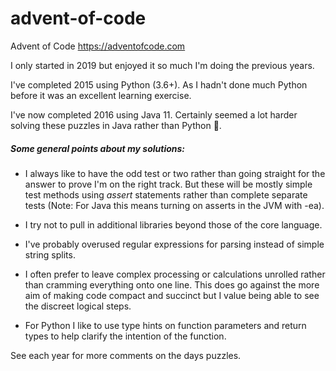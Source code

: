 # advent-of-code

Advent of Code https://adventofcode.com

I only started in 2019 but enjoyed it so much I'm doing the previous years. 

I've completed 2015 using Python (3.6+). As I hadn't done much Python before it was an excellent learning exercise.

I've now completed 2016 using Java 11. Certainly seemed a lot harder solving these puzzles in Java rather than Python :thinking:.

##### Some general points about my solutions:

- I always like to have the odd test or two rather than going straight for the answer to prove I'm on the right track. 
But these will be mostly simple test methods using *assert* statements rather than complete separate tests (Note: For
Java this means turning on asserts in the JVM with -ea).

- I try not to pull in additional libraries beyond those of the core language.

- I've probably overused regular expressions for parsing instead of simple string splits.

- I often prefer to leave complex processing or calculations unrolled rather than cramming everything onto one line.
This does go against the more aim of making code compact and succinct but I value being able to see the 
discreet logical steps. 

- For Python I like to use type hints on function parameters and return types to help clarify the intention of the 
function.

See each year for more comments on the days puzzles.
